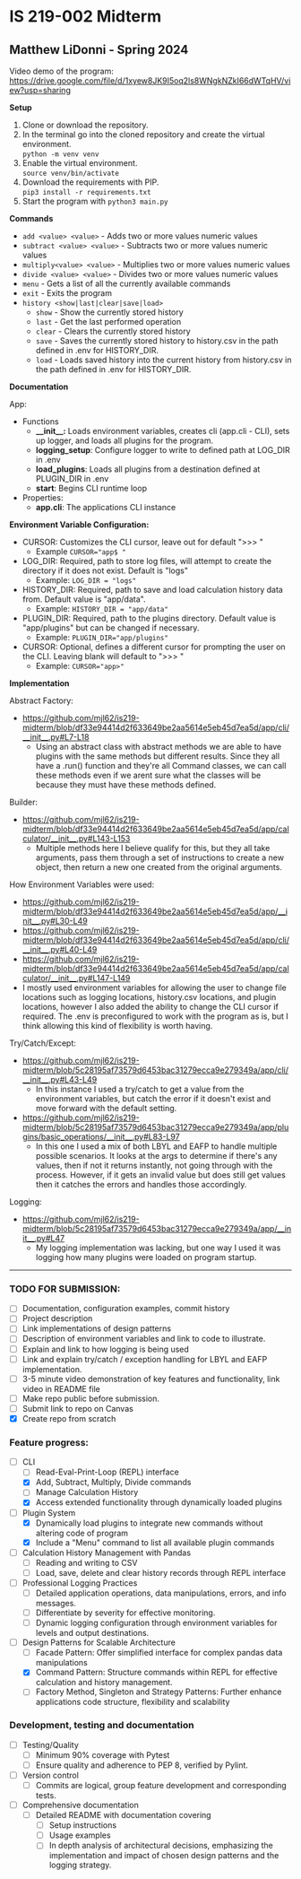 # IS 219-002 Midterm
## Matthew LiDonni - Spring 2024

Video demo of the program: https://drive.google.com/file/d/1xyew8JK9I5oq2ls8WNgkNZkI66dWTqHV/view?usp=sharing

**Setup**
1. Clone or download the repository.
2. In the terminal go into the cloned repository and create the virtual environment.<br>`python -m venv venv`
3. Enable the virtual environment.<br>`source venv/bin/activate`
4. Download the requirements with PIP. <br> `pip3 install -r requirements.txt`
5. Start the program with `python3 main.py`

**Commands**
- `add <value> <value>` - Adds two or more values numeric values
- `subtract <value> <value>` - Subtracts two or more values numeric values
- `multiply<value> <value>` - Multiplies two or more values numeric values
- `divide <value> <value>` - Divides two or more values numeric values
- `menu` - Gets a list of all the currently available commands
- `exit` - Exits the program
- `history <show|last|clear|save|load>`
	- `show` - Show the currently stored history
	- `last` - Get the last performed operation
	- `clear` - Clears the currently stored history
	- `save` - Saves the currently stored history to history.csv in the path defined in .env for HISTORY_DIR.
	- `load` - Loads saved history into the current history from history.csv in the path defined in .env for HISTORY_DIR.

**Documentation**

App: 	
- Functions
	- **\_\_init__:** Loads environment variables, creates cli (app.cli - CLI), sets up logger, and loads all plugins for the program.
	- **logging_setup**: Configure logger to write to defined path at LOG_DIR in .env
	- **load_plugins**: Loads all plugins from a destination defined at PLUGIN_DIR in .env
	- **start**: Begins CLI runtime loop
- Properties:
	-  **app.cli**: The applications CLI instance

**Environment Variable Configuration:**
- CURSOR: Customizes the CLI cursor, leave out for default ">>> "
  	- Example `CURSOR="app$ "`
- LOG_DIR: Required, path to store log files, will attempt to create the directory if it does not exist. Default is "logs"
	- Example: `LOG_DIR = "logs"`
- HISTORY_DIR: Required, path to save and load calculation history data from. Default value is "app/data".
	- Example: `HISTORY_DIR = "app/data"`
- PLUGIN_DIR: Required, path to the plugins directory. Default value is "app/plugins" but can be changed if necessary.
	- Example: `PLUGIN_DIR="app/plugins"`
- CURSOR: Optional, defines a different cursor for prompting the user on the CLI. Leaving blank will default to ">>> "
	- Example: `CURSOR="app>"`

**Implementation**

Abstract Factory:
- https://github.com/mjl62/is219-midterm/blob/df33e94414d2f633649be2aa5614e5eb45d7ea5d/app/cli/__init__.py#L7-L18
	- Using an abstract class with abstract methods we are able to have plugins with the same methods but different results. Since they all have a .run() function and they're all Command classes, we can call these methods even if we arent sure what the classes will be because they must have these methods defined.

Builder:
- https://github.com/mjl62/is219-midterm/blob/df33e94414d2f633649be2aa5614e5eb45d7ea5d/app/calculator/__init__.py#L143-L153
	- Multiple methods here I believe qualify for this, but they all take arguments, pass them through a set of instructions to create a new object, then return a new one created from the original arguments.

How Environment Variables were used:
- https://github.com/mjl62/is219-midterm/blob/df33e94414d2f633649be2aa5614e5eb45d7ea5d/app/__init__.py#L30-L49
- https://github.com/mjl62/is219-midterm/blob/df33e94414d2f633649be2aa5614e5eb45d7ea5d/app/cli/__init__.py#L40-L49
- https://github.com/mjl62/is219-midterm/blob/df33e94414d2f633649be2aa5614e5eb45d7ea5d/app/calculator/__init__.py#L147-L149
- I mostly used environment variables for allowing the user to change file locations such as logging locations, history.csv locations, and plugin locations, however I also added the ability to change the CLI cursor if required. The .env is preconfigured to work with the program as is, but I think allowing this kind of flexibility is worth having.


Try/Catch/Except:
- https://github.com/mjl62/is219-midterm/blob/5c28195af73579d6453bac31279ecca9e279349a/app/cli/__init__.py#L43-L49
	- In this instance I used a try/catch to get a value from the environment variables, but catch the error if it doesn't exist and move forward with the default setting.
 - https://github.com/mjl62/is219-midterm/blob/5c28195af73579d6453bac31279ecca9e279349a/app/plugins/basic_operations/__init__.py#L83-L97
 	- In this one I used a mix of both LBYL and EAFP to handle multiple possible scenarios. It looks at the args to determine if there's any values, then if not it returns instantly, not going through with the process. However, if it gets an invalid value but does still get values then it catches the errors and handles those accordingly.

Logging:
- https://github.com/mjl62/is219-midterm/blob/5c28195af73579d6453bac31279ecca9e279349a/app/__init__.py#L47
	- My logging implementation was lacking, but one way I used it was logging how many plugins were loaded on program startup.

--------------------------------------------------------------------

### TODO FOR SUBMISSION: 
- [ ] Documentation, configuration examples, commit history
- [ ] Project description
- [ ] Link implementations of design patterns
- [ ] Description of environment variables and link to code to illustrate.
- [ ] Explain and link to how logging is being used
- [ ] Link and explain try/catch / exception handling for LBYL and EAFP implementation.
- [ ] 3-5 minute video demonstration of key features and functionality, link video in README file
- [ ] Make repo public before submission.
- [ ] Submit link to repo on Canvas
- [x] Create repo from scratch

### Feature progress:
- [ ] CLI
    - [ ] Read-Eval-Print-Loop (REPL) interface
	- [x] Add, Subtract, Multiply, Divide commands
	- [ ] Manage Calculation History
	- [x] Access extended functionality through dynamically loaded plugins
- [ ] Plugin System
	- [x] Dynamically load plugins to integrate new commands without altering code of program
	- [x] Include a "Menu" command to list all available plugin commands
- [ ] Calculation History Management with Pandas
	- [ ] Reading and writing to CSV
	- [ ] Load, save, delete and clear history records through REPL interface
- [ ] Professional Logging Practices
	- [ ] Detailed application operations, data manipulations, errors, and info messages.
	- [ ] Differentiate by severity for effective monitoring.
	- [ ] Dynamic logging configuration through environment variables for levels and output destinations.
- [ ] Design Patterns for Scalable Architecture
	- [ ] Facade Pattern: Offer simplified interface for complex pandas data manipulations
	- [x] Command Pattern: Structure commands within REPL for effective calculation and history management.
	- [ ] Factory Method, Singleton and Strategy Patterns: Further enhance applications code structure, flexibility and scalability
### Development, testing and documentation
- [ ] Testing/Quality
	- [ ] Minimum 90% coverage with Pytest
	- [ ] Ensure quality and adherence to PEP 8, verified by Pylint.
- [ ] Version control
	- [ ] Commits are logical, group feature development and corresponding tests.
- [ ] Comprehensive documentation
	- [ ] Detailed README with documentation covering
		- [ ] Setup instructions
		- [ ] Usage examples
		- [ ] In depth analysis of architectural decisions, emphasizing the implementation and impact of chosen design patterns and the logging strategy.
